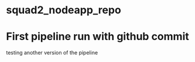 # squad2_nodeapp_repo

# First pipeline run with github commit

testing another version of the pipeline
